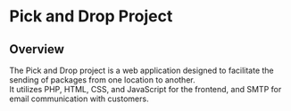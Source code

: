 # Pick and Drop Project

## Overview
<p>The Pick and Drop project is a web application designed to facilitate the sending of packages from one location to another. <br>
  It utilizes PHP, HTML, CSS, and JavaScript for the frontend, and SMTP for email communication with customers. </p>
